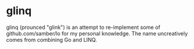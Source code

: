 # glinq

glinq (prounced "glink") is an attempt to re-implement some of github.com/samber/lo for my personal knowledge. The name uncreatively comes from combining Go and LINQ.